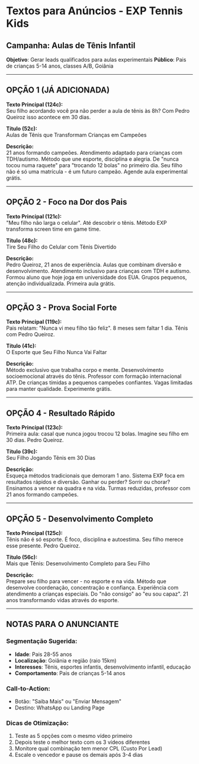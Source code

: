 # Textos para Anúncios - EXP Tennis Kids

## Campanha: Aulas de Tênis Infantil
**Objetivo**: Gerar leads qualificados para aulas experimentais
**Público**: Pais de crianças 5-14 anos, classes A/B, Goiânia

---

## OPÇÃO 1 (JÁ ADICIONADA)
**Texto Principal (124c):**  
Seu filho acordando você pra não perder a aula de tênis às 8h? Com Pedro Queiroz isso acontece em 30 dias.

**Título (52c):**  
Aulas de Tênis que Transformam Crianças em Campeões

**Descrição:**  
21 anos formando campeões. Atendimento adaptado para crianças com TDH/autismo. Método que une esporte, disciplina e alegria. De "nunca tocou numa raquete" para "trocando 12 bolas" no primeiro dia. Seu filho não é só uma matrícula - é um futuro campeão. Agende aula experimental grátis.

---

## OPÇÃO 2 - Foco na Dor dos Pais
**Texto Principal (121c):**  
"Meu filho não larga o celular". Até descobrir o tênis. Método EXP transforma screen time em game time.

**Título (48c):**  
Tire Seu Filho do Celular com Tênis Divertido

**Descrição:**  
Pedro Queiroz, 21 anos de experiência. Aulas que combinam diversão e desenvolvimento. Atendimento inclusivo para crianças com TDH e autismo. Formou aluno que hoje joga em universidade dos EUA. Grupos pequenos, atenção individualizada. Primeira aula grátis.

---

## OPÇÃO 3 - Prova Social Forte
**Texto Principal (119c):**  
Pais relatam: "Nunca vi meu filho tão feliz". 8 meses sem faltar 1 dia. Tênis com Pedro Queiroz.

**Título (41c):**  
O Esporte que Seu Filho Nunca Vai Faltar

**Descrição:**  
Método exclusivo que trabalha corpo e mente. Desenvolvimento socioemocional através do tênis. Professor com formação internacional ATP. De crianças tímidas a pequenos campeões confiantes. Vagas limitadas para manter qualidade. Experimente grátis.

---

## OPÇÃO 4 - Resultado Rápido
**Texto Principal (123c):**  
Primeira aula: casal que nunca jogou trocou 12 bolas. Imagine seu filho em 30 dias. Pedro Queiroz.

**Título (39c):**  
Seu Filho Jogando Tênis em 30 Dias

**Descrição:**  
Esqueça métodos tradicionais que demoram 1 ano. Sistema EXP foca em resultados rápidos e diversão. Ganhar ou perder? Sorrir ou chorar? Ensinamos a vencer na quadra e na vida. Turmas reduzidas, professor com 21 anos formando campeões.

---

## OPÇÃO 5 - Desenvolvimento Completo
**Texto Principal (125c):**  
Tênis não é só esporte. É foco, disciplina e autoestima. Seu filho merece esse presente. Pedro Queiroz.

**Título (56c):**  
Mais que Tênis: Desenvolvimento Completo para Seu Filho

**Descrição:**  
Prepare seu filho para vencer - no esporte e na vida. Método que desenvolve coordenação, concentração e confiança. Experiência com atendimento a crianças especiais. Do "não consigo" ao "eu sou capaz". 21 anos transformando vidas através do esporte.

---

## NOTAS PARA O ANUNCIANTE

### Segmentação Sugerida:
- **Idade**: Pais 28-55 anos
- **Localização**: Goiânia e região (raio 15km)
- **Interesses**: Tênis, esportes infantis, desenvolvimento infantil, educação
- **Comportamento**: Pais de crianças 5-14 anos

### Call-to-Action:
- Botão: "Saiba Mais" ou "Enviar Mensagem"
- Destino: WhatsApp ou Landing Page

### Dicas de Otimização:
1. Teste as 5 opções com o mesmo vídeo primeiro
2. Depois teste o melhor texto com os 3 vídeos diferentes
3. Monitore qual combinação tem menor CPL (Custo Por Lead)
4. Escale o vencedor e pause os demais após 3-4 dias